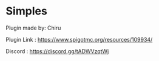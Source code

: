 # Simples

Plugin made by: Chiru

Plugin Link : https://www.spigotmc.org/resources/109934/

Discord : https://discord.gg/tADWVzqtWj
